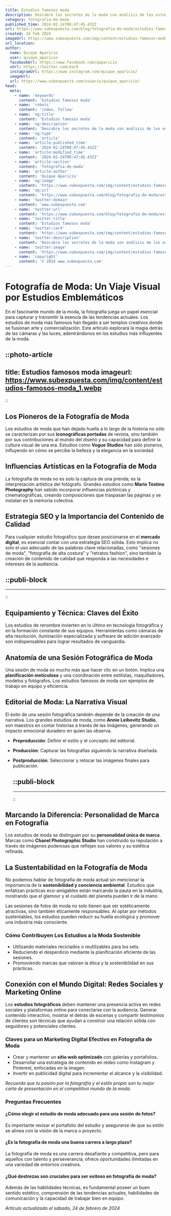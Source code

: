 ```yaml
---
title: Estudios famosos moda
description: Descubre los secretos de la moda con análisis de los estudios más prestigiosos. ¡Inspírate y crea tendencias con conocimiento de experto!
category: fotografia-de-moda
published_time: 2024-02-24T08:47:45.432Z
url: https://www.subexpuesta.com/blog/fotografia-de-moda/estudios-famosos-moda
created: 24 Feb 2024
imageUrl: https://www.subexpuesta.com/img/content/estudios-famosos-moda_1.webp
url_location:
author:
  name: Quique Aparicio
  user: quique_aparicio
  facebookUrl: https://www.facebook.com/qaparicio
  xUrl: https://twitter.com/eac9
  instagramUrl: https://www.instagram.com/quique_aparicio/
  imageUrl: 
  url: https://www.subexpuesta.com/usuario/quique_aparicio/
head:
  meta:
    - name: 'keywords'
      content: 'Estudios famosos moda'
    - name: 'robots'
      content: 'index, follow'
    - name: 'og:title'
      content: 'Estudios famosos moda'
    - name: 'og:description'
      content: 'Descubre los secretos de la moda con análisis de los estudios más prestigiosos. ¡Inspírate y crea tendencias con conocimiento de experto!'
    - name: 'og:type'
      content: 'article'
    - name: 'article:published_time'
      content: '2024-02-24T08:47:45.432Z'
    - name: 'article:modified_time'
      content: '2024-02-24T08:47:45.432Z'
    - name: 'article:section'
      content: 'fotografia-de-moda'
    - name: 'article:author'
      content: 'Quique Aparicio'
    - name: 'og:image'
      content: 'https://www.subexpuesta.com/img/content/estudios-famosos-moda_1.webp'
    - name: 'og:url'
      content: 'https://www.subexpuesta.com/blog/fotografia-de-moda/estudios-famosos-moda'
    - name: 'twitter:domain'
      content: 'www.subexpuesta.com'
    - name: 'twitter:url'
      content: 'https://www.subexpuesta.com/blog/fotografia-de-moda/estudios-famosos-moda'
    - name: 'twitter:title'
      content: 'Estudios famosos moda'
    - name: 'twitter:card'
      content: 'https://www.subexpuesta.com/img/content/estudios-famosos-moda_1.webp'
    - name: 'twitter:description'
      content: 'Descubre los secretos de la moda con análisis de los estudios más prestigiosos. ¡Inspírate y crea tendencias con conocimiento de experto!'
    - name: 'twitter:image'
      content: 'https://www.subexpuesta.com/img/content/estudios-famosos-moda_1.webp'
    - name: 'copyright'
      content: '© 2024 www.subexpuesta.com'
---
```

# Fotografía de Moda: Un Viaje Visual por Estudios Emblemáticos

En el fascinante mundo de la moda, la fotografía juega un papel esencial para capturar y transmitir la esencia de las tendencias actuales. Los estudios de moda más famosos han llegado a ser templos creativos donde se fusionan arte y comercialización. Este artículo explorará la magia detrás de las cámaras y las luces, adentrándonos en los estudios más influyentes de la moda.


::photo-article
---
title: Estudios famosos moda
imageurl: https://www.subexpuesta.com/img/content/estudios-famosos-moda_1.webp
---
::


## Los Pioneros de la Fotografía de Moda
Los estudios de moda que han dejado huella a lo largo de la historia no sólo se caracterizan por sus **iconográficas portadas** de revista, sino también por sus contribuciones al mundo del diseño y su capacidad para definir la cultura visual de una era. Estudios como **Vogue Studios** han sido pioneros, influyendo en cómo se percibe la belleza y la elegancia en la sociedad.

## Influencias Artísticas en la Fotografía de Moda
La fotografía de moda no es solo la captura de una prenda; es la interpretación artística del fotógrafo. Grandes estudios como **Mario Testino Photography** han sabido incorporar influencias pictóricas y cinematográficas, creando composiciones que traspasan las páginas y se instalan en la memoria colectiva.

## Estrategia SEO y la Importancia del Contenido de Calidad
Para cualquier estudio fotográfico que desee posicionarse en el **mercado digital**, es esencial contar con una estrategia SEO sólida. Esto implica no solo el uso adecuado de las palabras clave relacionadas, como "sesiones de moda", "fotografía de alta costura" y "retratos fashion", sino también la creación de contenido de calidad que responda a las necesidades e intereses de la audiencia.


  ::publi-block
  ---
  ---
  ::
  
  
## Equipamiento y Técnica: Claves del Éxito
Los estudios de renombre invierten en lo último en tecnología fotográfica y en la formación constante de sus equipos. Herramientas como cámaras de alta resolución, iluminación especializada y software de edición avanzado son indispensables para lograr resultados de vanguardia.

## Anatomía de una Sesión Fotográfica de Moda
Una sesión de moda es mucho más que hacer clic en un botón. Implica una **planificación meticulosa** y una coordinación entre estilistas, maquilladores, modelos y fotógrafos. Los estudios famosos de moda son ejemplos de trabajo en equipo y eficiencia.

## Editorial de Moda: La Narrativa Visual
El éxito de una sesión fotográfica también depende de la creación de una narrativa. Los grandes estudios de moda, como **Annie Leibovitz Studio**, son maestros en contar historias a través de las imágenes, generando un impacto emocional duradero en quien las observa.

- **Preproducción**: Definir el estilo y el concepto del editorial.
- **Producción**: Capturar las fotografías siguiendo la narrativa diseñada.
- **Postproducción**: Seleccionar y retocar las imágenes finales para publicación.


  ::publi-block
  ---
  ---
  ::
  
  
## Marcando la Diferencia: Personalidad de Marca en Fotografía
Los estudios de moda se distinguen por su **personalidad única de marca**. Marcas como **Chanel Photographic Studio** han construido su reputación a través de imágenes poderosas que reflejan sus valores y su estética refinada.

## La Sustentabilidad en la Fotografía de Moda
No podemos hablar de fotografía de moda actual sin mencionar la importancia de la **sostenibilidad y conciencia ambiental**. Estudios que enfatizan prácticas eco-amigables están marcando la pauta en la industria, mostrando que el glamour y el cuidado del planeta pueden ir de la mano.

Las sesiones de fotos de moda no solo tienen que ser estéticamente atractivas, sino también éticamente responsables. Al optar por métodos sustentables, los estudios pueden reducir su huella ecológica y promover una industria más consciente.

### Cómo Contribuyen Los Estudios a la Moda Sostenible
- Utilizando materiales reciclados o reutilizables para los sets.
- Reduciendo el desperdicio mediante la planificación eficiente de las sesiones.
- Promoviendo marcas que valoran la ética y la sostenibilidad en sus prácticas.

## Conexión con el Mundo Digital: Redes Sociales y Marketing Online
Los **estudios fotográficos** deben mantener una presencia activa en redes sociales y plataformas online para conectarse con la audiencia. Generar contenido interactivo, mostrar el detrás de escenas y compartir testimonios de clientes son técnicas que ayudan a construir una relación sólida con seguidores y potenciales clientes.

### Claves para un Marketing Digital Efectivo en Fotografía de Moda
- Crear y mantener un **sitio web optimizado** con galerías y portafolios.
- Desarrollar una estrategia de contenido en redes como Instagram y Pinterest, enfocadas en la imagen.
- Invertir en publicidad digital para incrementar el alcance y la visibilidad.

*Recuerda que tu pasión por la fotografía y el estilo propio son tu mejor carta de presentación en el competitivo mundo de la moda.*

### Preguntas Frecuentes

#### ¿Cómo elegir el estudio de moda adecuado para una sesión de fotos?
Es importante revisar el portafolio del estudio y asegurarse de que su estilo se alinea con la visión de la marca o proyecto.

#### ¿Es la fotografía de moda una buena carrera a largo plazo?
La fotografía de moda es una carrera desafiante y competitiva, pero para aquellos con talento y perseverancia, ofrece oportunidades ilimitadas en una variedad de entornos creativos.

#### ¿Qué destrezas son cruciales para ser exitoso en fotografía de moda?
Además de las habilidades técnicas, es fundamental poseer un buen sentido estético, comprensión de las tendencias actuales, habilidades de comunicación y la capacidad de trabajar bien en equipo.

_Artículo actualizado el sábado, 24 de febrero de 2024_